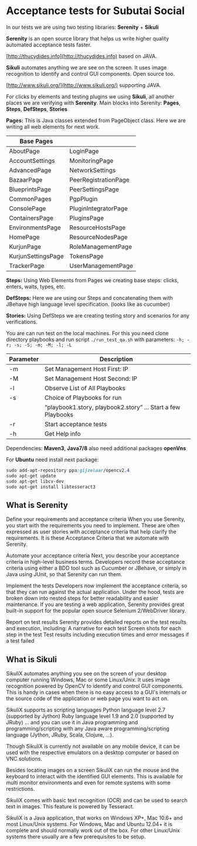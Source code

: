 Acceptance tests for Subutai Social
===================================

In our tests we are using two testing libraries: **Serenity** + **Sikuli**

**Serenity** is an open source library that helps us write higher quality automated acceptance tests faster.

[http://thucydides.info](http://thucydides.info) based on JAVA.

**Sikuli** automates anything we are see on the screen. It uses image recognition to identify and control GUI components.
Open source too. 

[http://www.sikuli.org/](http://www.sikuli.org/) supporting JAVA.

For clicks by elements and testing plugins we using **Sikuli**, all another places we are verifying with **Serenity**.
Main blocks into Serenity: **Pages**, **Steps**, **DefSteps**, **Stories**

**Pages:** This is Java classes extended from PageObject class. Here we are writing all web elements for next work.

Base Pages          |                      |
--------------------|-----------------------
AboutPage           |  LoginPage
AccountSettings      |  MonitoringPage
AdvancedPage        |  NetworkSettings
BazaarPage        |  PeerRegistrationPage
BlueprintsPage      |  PeerSettingsPage
CommonPages    |  PgpPlugin
ConsolePage        |  PluginIntegratorPage
ContainersPage  |  PluginsPage
EnvironmentsPage  |  ResourceHostsPage
HomePage         |  ResourceNodesPage
KurjunPage      |  RoleManagementPage
KurjunSettingsPage | TokensPage
TrackerPage      | UserManagementPage

**Steps:** Using Web Elements from Pages we creating base steps: clicks, enters, waits, types, etc.

**DefSteps:** Here we are using our Steps and concatenating them with JBehave high language level specification. (looks like as cucumber)

**Stories:** Using DefSteps we are creating testing story and scenarios for any verifications.

You are can run test on the local machines.
For this you need clone directory playbooks and run script 
`./run_test_qa.sh` with parameters: `-h; -r; -s; -S; -m; -M; -l; -L `

Parameter       | Description 
----------------|----------------------
-m              | Set Management Host First:  IP
-M              | Set Management Host Second: IP
-l              | Observe List of All Playbooks
-s              | Choice of Playbooks for run
                | “playbook1.story, playbook2.story” ...  Start a few Playbooks
-r              | Start acceptance tests
-h              | Get Help info

Dependencies: **Maven3**, **Java7/8** also need additional packages **openVns**

For **Ubuntu** need install next package:
```scss
sudo add-apt-repository ppa:gijzelaar/opencv2.4
sudo apt-get update
sudo apt-get libcv-dev
sudo apt-get install libtesseract3 
```
What is Serenity
-------------------------------------------

Define your requirements and acceptance criteria
When you use Serenity, you start with the requirements you need to implement.
These are often expressed as user stories with acceptance criteria that help clarify the requirements.
It is these Acceptance Criteria that we automate with Serenity.

Automate your acceptance criteria
Next, you describe your acceptance criteria in high-level business terms.
Developers record these acceptance criteria using either a BDD tool such as Cucumber or JBehave,
or simply in Java using JUnit, so that Serenity can run them.

Implement the tests
Developers now implement the acceptance criteria, so that they can run against the actual application.
Under the hood, tests are broken down into nested steps for better readability and easier maintenance.
If you are testing a web application,
Serenity provides great built-in support for the popular open source Selenium 2/WebDriver library.

Report on test results
Serenity provides detailed reports on the test results and execution, including:
A narrative for each test
Screen shots for each step in the test
Test results including execution times and error messages if a test failed

What is Sikuli
-------------------------------------------

SikuliX automates anything you see on the screen of your desktop computer running Windows, Mac or some Linux/Unix.
It uses image recognition powered by OpenCV to identify and control GUI components. This is handy in cases when there is no easy access to a GUI's internals or the source code of the application or web page you want to act on.

SikuliX supports as scripting languages
Python language level 2.7 (supported by Jython)
Ruby language level 1.9 and 2.0 (supported by JRuby)
… and you can use it in Java programming and programming/scripting with any Java aware programming/scripting 
language (Jython, JRuby, Scala, Clojure, …).

Though SikuliX is currently not available on any mobile device,
it can be used with the respective emulators on a desktop computer or based on VNC solutions.

Besides locating images on a screen SikuliX can run the mouse and the keyboard to interact 
with the identified GUI elements. This is available for multi monitor environments and even 
for remote systems with some restrictions.

SikuliX comes with basic text recognition (OCR) and can be used to search text in images. 
This feature is powered by Tesseract.

SikuliX is a Java application, that works on Windows XP+, Mac 10.6+ and most Linux/Unix systems.
For Windows, Mac and Ubuntu 12.04+ it is complete and should normally work out of the box.
For other Linux/Unix systems there usually are a few prerequisites to be setup.
